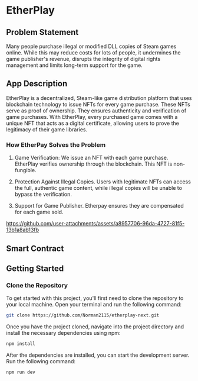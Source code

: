 # EtherPlay
## Problem Statement
Many people purchase illegal or modified DLL copies of Steam games online. While this may reduce costs for lots of people, it undermines the game publisher's revenue, disrupts the integrity of digital rights management and limits long-term support for the game.

## App Description
EtherPlay is a decentralized, Steam-like game distribution platform that uses blockchain technology to issue NFTs for every game purchase. These NFTs serve as proof of ownership. They ensures authenticity and verification of game purchases. With EtherPlay, every purchased game comes with a unique NFT that acts as a digital certificate, allowing users to prove the legitimacy of their game libraries.

### How EtherPay Solves the Problem
1. Game Verification: We issue an NFT with each game purchase. EtherPlay verifies ownership through the blockchain. This NFT is non-fungible.

2. Protection Against Illegal Copies. Users with legitimate NFTs can access the full, authentic game content, while illegal copies will be unable to bypass the verification.

3. Support for Game Publisher. Etherpay ensures they are compensated for each game sold.



https://github.com/user-attachments/assets/a8957706-96da-4727-81f5-13b1a8ab13fb



## Smart Contract



## Getting Started
### Clone the Repository

To get started with this project, you'll first need to clone the repository to your local machine. Open your terminal and run the following command:

```bash
git clone https://github.com/Norman2115/etherplay-next.git
```

Once you have the project cloned, navigate into the project directory and install the necessary dependencies using npm:

```bash
npm install
```

After the dependencies are installed, you can start the development server. Run the following command:

```bash
npm run dev
```
